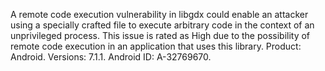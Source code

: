 A remote code execution vulnerability in libgdx could enable an attacker using a specially crafted file to execute arbitrary code in the context of an unprivileged process. This issue is rated as High due to the possibility of remote code execution in an application that uses this library. Product: Android. Versions: 7.1.1. Android ID: A-32769670.